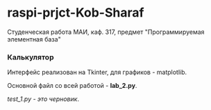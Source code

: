 # raspi-prjct-Kob-Sharaf
Студенческая работа МАИ, каф. 317, предмет "Программируемая элементная база"

### Калькулятор
Интерфейс реализован на Tkinter, для графиков - matplotlib.

Основной файл со всей работой - **lab_2.py**.

*test_1.py - это черновик*.
